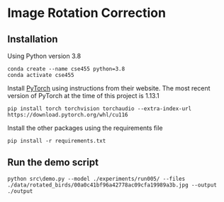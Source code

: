 # Image Rotation Correction

## Installation

Using Python version 3.8
```
conda create --name cse455 python=3.8
conda activate cse455
```
Install [PyTorch](https://pytorch.org/) using instructions from their website. The most recent version of PyTorch at the time of this project is 1.13.1
```
pip install torch torchvision torchaudio --extra-index-url https://download.pytorch.org/whl/cu116
```
Install the other packages using the requirements file
```
pip install -r requirements.txt
```

## Run the demo script
```
python src\demo.py --model ./experiments/run005/ --files ./data/rotated_birds/00a0c41bf96a42778ac09cfa19989a3b.jpg --output ./output
```